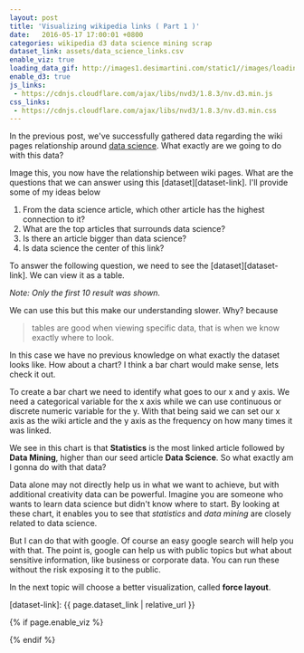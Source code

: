 ```yaml
---
layout: post
title: 'Visualizing wikipedia links ( Part 1 )'
date:   2016-05-17 17:00:01 +0800
categories: wikipedia d3 data science mining scrap
dataset_link: assets/data_science_links.csv
enable_viz: true
loading_data_gif: http://images1.desimartini.com/static1//images/loading.gif
enable_d3: true
js_links:
 - https://cdnjs.cloudflare.com/ajax/libs/nvd3/1.8.3/nv.d3.min.js
css_links:
 - https://cdnjs.cloudflare.com/ajax/libs/nvd3/1.8.3/nv.d3.min.css
---
```



In the previous post, we've successfully gathered data regarding the wiki pages relationship around [data science][data-science-wiki]. What exactly are we going to do with this data?

Image this, you now have the relationship between wiki pages. What are the questions that we can answer using this [dataset][dataset-link]. I'll provide some of my ideas below

1. From the data science article, which other article has the highest connection to it?
2. What are the top articles that surrounds data science?
3. Is there an article bigger than data science?
4. Is data science the center of this link?

To answer the following question, we need to see the [dataset][dataset-link]. We can view it as a table. 



_Note: Only the first 10 result was shown._

<div id='table'></div>

We can use this but this make our understanding slower. Why? because 

> tables are good when viewing specific data, that is when we know exactly where to look.

In this case we have no previous knowledge on what exactly the dataset looks like. How about a chart? I think a bar chart would make sense, lets check it out.

To create a bar chart we need to identify what goes to our x and y axis. We need a categorical variable for the x axis while we can use continuous or discrete numeric variable for the y. With that being said we can set our x axis as the wiki article and the y axis as the frequency on how many times it was linked.

<div id='bar-chart'></div>

We see in this chart is that __Statistics__ is the most linked article followed by __Data Mining__, higher than our seed article __Data Science__. So what exactly am I gonna do with that data?

Data alone may not directly help us in what we want to achieve, but with additional creativity data can be powerful. Imagine you are someone who wants to learn data science but didn't know where to start. By looking at these chart, it enables you to see that _statistics_ and _data mining_ are closely related to data science.

But I can do that with google. Of course an easy google search will help you with that. The point is, google can help us with public topics but what about sensitive information, like business or corporate data. You can run these without the risk exposing it to the public.

In the next topic will choose a better visualization, called __force layout__.

[data-science-wiki]: https://en.wikipedia.org/wiki/Data_science
[crisp-image]: https://upload.wikimedia.org/wikipedia/commons/b/b9/CRISP-DM_Process_Diagram.png
[dataset-link]: {{ page.dataset_link | relative_url }}

{% if page.enable_viz %}
<script> 
	var DATASET_LIMIT = 20;
	$("#table").append("");
	d3.text("{{ page.dataset_link | relative_url }}", function(data) {
		$("#table").empty();
		// Visualization - table
		var parsedCSV = d3.csv.parseRows(data);
		window.csvText = data;
		window.parsedCSV = parsedCSV;

		var container = d3.select('#table')
			.append('table')

			.selectAll('tr')
				.data(parsedCSV.slice(0, 11)).enter()
				.append('tr')

			.selectAll('td')
				.data(function(d) { return d; }).enter()
				.append('td')
				.text(function(d) { return d; });

		// Visualization - bar chart
		// init vars
		var links = [];
		// get data
		var data = d3.csv.parse(csvText);
		for (var i = data.length - 1; i >= 0; i--) {
			links.push(data[i].from);
			links.push(data[i].to);
		}
		// process data
		var link_count = d3.nest()
		   .key(function(d) { return d })
		   .rollup(function(d) { return d.length })
		   .entries(links);
		link_count.sort(function(a, b) {
			return b.values - a.values;
		});
		// start visualization
		nv.addGraph(function() {
			// specify chart type
			var chart = nv.models.discreteBarChart()
				.x(function(d) { return d.key; })
				.y(function(d) { return d.values; });
			chart.xAxis.rotateLabels(-45);
			// specify layout
			var svg = d3.select('#bar-chart').append('svg');
			svg.attr('height', '30vw');

			svg.datum([{
					'key': 'link_count',
					'values': link_count.slice(0, DATASET_LIMIT)
				}])
				.call(chart);
			// housekeeping
			nv.utils.windowResize(chart.update);
			return chart;
		});

	});
</script>
{% endif %}
